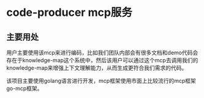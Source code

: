 # code-producer mcp服务
## 主要用处
用户主要使用该mcp来进行编码，比如我们团队内部会有很多文档和demo代码会存在于knowledge-map这个系统中，然后该用户可以通过这个mcp去调用我们的knowledge-map来增强上下文理解能力，从而生成更符合我们需求的代码。

该项目主要使用golang语言进行开发，mcp框架使用市面上比较流行的mcp框架go-mcp框架。
